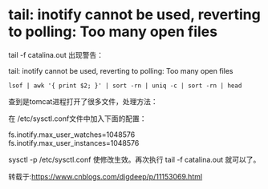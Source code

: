 # tail: inotify cannot be used, reverting to polling: Too many open files

tail -f catalina.out 出现警告：

 tail: inotify cannot be used, reverting to polling: Too many open files

```
lsof | awk '{ print $2; }' | sort -rn | uniq -c | sort -rn | head
```

查到是tomcat进程打开了很多文件，处理方法：

在 /etc/sysctl.conf文件中加入下面的配置：

fs.inotify.max_user_watches=1048576
fs.inotify.max_user_instances=1048576

 

sysctl -p /etc/sysctl.conf 使修改生效。再次执行 tail -f catalina.out 就可以了。

转载于:https://www.cnblogs.com/digdeep/p/11153069.html